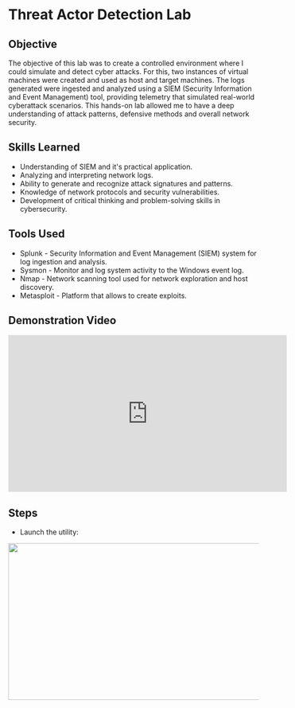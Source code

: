 # Threat Actor Detection Lab

## Objective

The objective of this lab was to create a controlled environment where I could simulate and detect cyber attacks. For this, two instances of virtual machines were created and used as host and target machines. The logs generated were ingested and analyzed using a SIEM (Security Information and Event Management) tool, providing telemetry that simulated real-world cyberattack scenarios. This hands-on lab allowed me to have a deep understanding of attack patterns, defensive methods and overall network security.

## Skills Learned

- Understanding of SIEM and it's practical application.
- Analyzing and interpreting network logs.
- Ability to generate and recognize attack signatures and patterns.
- Knowledge of network protocols and security vulnerabilities.
- Development of critical thinking and problem-solving skills in cybersecurity.

## Tools Used

- Splunk - Security Information and Event Management (SIEM) system for log ingestion and analysis.
- Sysmon - Monitor and log system activity to the Windows event log.
- Nmap - Network scanning tool used for network exploration and host discovery.
- Metasploit - Platform that allows to create exploits.

## Demonstration Video

<iframe width="560" height="315" src="https://www.youtube-nocookie.com/embed/RWE0wywoazo?modestbranding=1&showinfo=0&fs=0&rel=0;controls=0" title="YouTube video player" frameborder="0" allow="accelerometer; autoplay; clipboard-write; encrypted-media; gyroscope; picture-in-picture"></iframe>
<br/>

## Steps 

- Launch the utility: <br/>
<img src="https://i.imgur.com/HyJTOrt.png" width="560" height="315">
<br />
<br />

